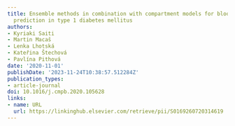 ```yaml
---
title: Ensemble methods in combination with compartment models for blood glucose level
  prediction in type 1 diabetes mellitus
authors:
- Kyriaki Saiti
- Martin Macaš
- Lenka Lhotská
- Kateřina Štechová
- Pavlína Pithová
date: '2020-11-01'
publishDate: '2023-11-24T10:38:57.512284Z'
publication_types:
- article-journal
doi: 10.1016/j.cmpb.2020.105628
links:
- name: URL
  url: https://linkinghub.elsevier.com/retrieve/pii/S0169260720314619
---
```


